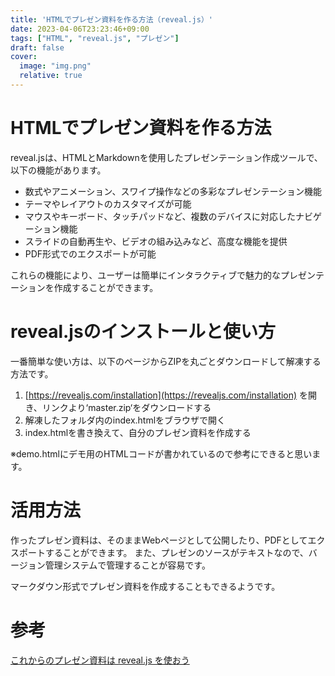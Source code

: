 ```yaml
---
title: 'HTMLでプレゼン資料を作る方法（reveal.js）'
date: 2023-04-06T23:23:46+09:00
tags: ["HTML", "reveal.js", "プレゼン"]
draft: false
cover:
  image: "img.png"
  relative: true
---
```


# HTMLでプレゼン資料を作る方法

reveal.jsは、HTMLとMarkdownを使用したプレゼンテーション作成ツールで、以下の機能があります。

- 数式やアニメーション、スワイプ操作などの多彩なプレゼンテーション機能
- テーマやレイアウトのカスタマイズが可能
- マウスやキーボード、タッチパッドなど、複数のデバイスに対応したナビゲーション機能
- スライドの自動再生や、ビデオの組み込みなど、高度な機能を提供
- PDF形式でのエクスポートが可能

これらの機能により、ユーザーは簡単にインタラクティブで魅力的なプレゼンテーションを作成することができます。

# reveal.jsのインストールと使い方

一番簡単な使い方は、以下のページからZIPを丸ごとダウンロードして解凍する方法です。

1. [https://revealjs.com/installation](https://revealjs.com/installation) を開き、リンクより‘master.zip‘をダウンロードする
2. 解凍したフォルダ内のindex.htmlをブラウザで開く
3. index.htmlを書き換えて、自分のプレゼン資料を作成する

※demo.htmlにデモ用のHTMLコードが書かれているので参考にできると思います。

# 活用方法

作ったプレゼン資料は、そのままWebページとして公開したり、PDFとしてエクスポートすることができます。
また、プレゼンのソースがテキストなので、バージョン管理システムで管理することが容易です。

マークダウン形式でプレゼン資料を作成することもできるようです。

# 参考

[これからのプレゼン資料は reveal.js を使おう](https://qiita.com/Targityen/items/40ae4795e2cb77c1adc6)